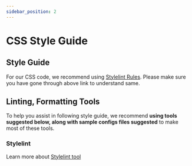 ```yaml
---
sidebar_position: 2
---
```


# CSS Style Guide

## Style Guide
For our CSS code, we recommend using [Stylelint Rules](https://stylelint.io/user-guide/rules).
Please make sure you have gone through above link to understand same.

## Linting, Formatting Tools
To help you assist in following style guide, we recommend **using tools suggested below, along with sample configs files suggested** to make most of these tools.

### Stylelint
Learn more about [Stylelint tool](../tools/css/stylelint)